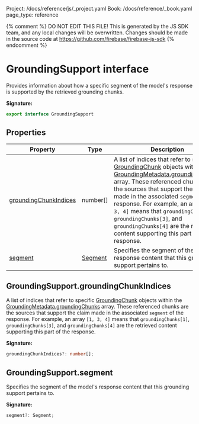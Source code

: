 Project: /docs/reference/js/_project.yaml
Book: /docs/reference/_book.yaml
page_type: reference

{% comment %}
DO NOT EDIT THIS FILE!
This is generated by the JS SDK team, and any local changes will be
overwritten. Changes should be made in the source code at
https://github.com/firebase/firebase-js-sdk
{% endcomment %}

# GroundingSupport interface
Provides information about how a specific segment of the model's response is supported by the retrieved grounding chunks.

<b>Signature:</b>

```typescript
export interface GroundingSupport 
```

## Properties

|  Property | Type | Description |
|  --- | --- | --- |
|  [groundingChunkIndices](./ai.groundingsupport.md#groundingsupportgroundingchunkindices) | number\[\] | A list of indices that refer to specific [GroundingChunk](./ai.groundingchunk.md#groundingchunk_interface) objects within the [GroundingMetadata.groundingChunks](./ai.groundingmetadata.md#groundingmetadatagroundingchunks) array. These referenced chunks are the sources that support the claim made in the associated <code>segment</code> of the response. For example, an array <code>[1, 3, 4]</code> means that <code>groundingChunks[1]</code>, <code>groundingChunks[3]</code>, and <code>groundingChunks[4]</code> are the retrieved content supporting this part of the response. |
|  [segment](./ai.groundingsupport.md#groundingsupportsegment) | [Segment](./ai.segment.md#segment_interface) | Specifies the segment of the model's response content that this grounding support pertains to. |

## GroundingSupport.groundingChunkIndices

A list of indices that refer to specific [GroundingChunk](./ai.groundingchunk.md#groundingchunk_interface) objects within the [GroundingMetadata.groundingChunks](./ai.groundingmetadata.md#groundingmetadatagroundingchunks) array. These referenced chunks are the sources that support the claim made in the associated `segment` of the response. For example, an array `[1, 3, 4]` means that `groundingChunks[1]`<!-- -->, `groundingChunks[3]`<!-- -->, and `groundingChunks[4]` are the retrieved content supporting this part of the response.

<b>Signature:</b>

```typescript
groundingChunkIndices?: number[];
```

## GroundingSupport.segment

Specifies the segment of the model's response content that this grounding support pertains to.

<b>Signature:</b>

```typescript
segment?: Segment;
```
